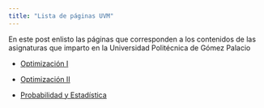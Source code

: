 ```yaml
---
title: "Lista de páginas UVM"
---
```


En este post enlisto las páginas que corresponden a los contenidos de las asignaturas que imparto en la Universidad Politécnica de Gómez Palacio

- [Optimización I](https://luisemendoza.github.io/HEO-UPGoP/)

- [Optimización II](https://luisemendoza.github.io/IAM-UPGoP/)

- [Probabilidad y Estadística](https://luisemendoza.github.io/PYE-UPGoP/)
